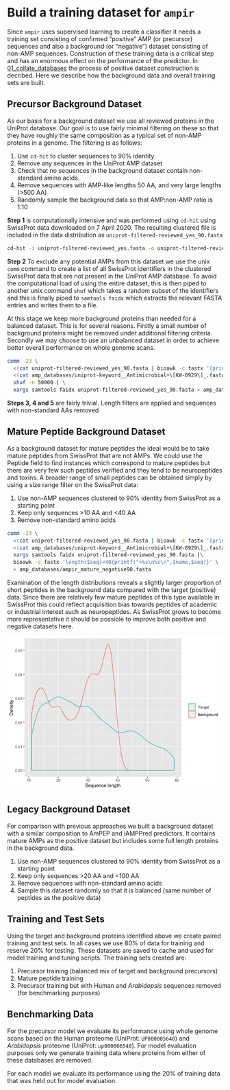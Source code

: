 Build a training dataset for `ampir`
================

Since `ampir` uses supervised learning to create a classifier it needs a
training set consisting of confirmed “positive” AMP (or precursor)
sequences and also a background (or “negative”) dataset consisting of
non-AMP sequences. Construction of these training data is a critical
step and has an enormous effect on the performance of the predictor. In
[01\_collate\_databases](01_collate_databases.md) the process of
positive dataset construction is decribed. Here we describe how the
background data and overall training sets are built.

## Precursor Background Dataset

As our basis for a background dataset we use all reviewed proteins in
the UniProt database. Our goal is to use fairly minimal filtering on
these so that they have roughly the same composition as a typical set of
non-AMP proteins in a genome. The filtering is as follows:

1.  Use `cd-hit` to cluster sequences to 90% identity
2.  Remove any sequences in the UniProt AMP dataset
3.  Check that no sequences in the background dataset contain
    non-standard amino acids.
4.  Remove sequences with AMP-like lengths 50 AA, and very large lengths
    (\>500 AA)
5.  Randomly sample the background data so that AMP:non-AMP ratio is
    1:10

**Step 1** is computationally intensive and was performed using `cd-hit`
using SwissProt data downloaded on 7 April 2020. The resulting clustered
file is included in the data distribution as
`uniprot-filtered-reviewed_yes_90.fasta`

``` bash
cd-hit -i uniprot-filtered-reviewed_yes.fasta -o uniprot-filtered-reviewed_yes_90.fasta -c 0.90 -g 1 -T 32 -M 300000
```

**Step 2** To exclude any potential AMPs from this dataset we use the
unix `comm` command to create a list of all SwissProt identifiers in the
clustered SwissProt data that are not present in the UniProt AMP
database. To avoid the computational load of using the entire dataset,
this is then piped to another unix command `shuf` which takes a random
subset of the identifiers and this is finally piped to `samtools faidx`
which extracts the relevant FASTA entries and writes them to a file.

At this stage we keep more background proteins than needed for a
balanced dataset. This is for several reasons. Firstly a small number of
background proteins might be removed under additional filtering
criteria. Secondly we may choose to use an unbalanced dataset in order
to achieve better overall performance on whole genome scans.

``` bash
comm -23 \
  <(cat uniprot-filtered-reviewed_yes_90.fasta | bioawk -c fastx '{print $name}' | sort) \
  <(cat amp_databases/uniprot-keyword__Antimicrobial+\[KW-0929\]_.fasta | bioawk -c fastx '{print $name}' | sort) | \
  shuf -n 50000 | \
  xargs samtools faidx uniprot-filtered-reviewed_yes_90.fasta > amp_databases/ampir_negative90.fasta
```

**Steps 3, 4 and 5** are fairly trivial. Length filters are applied and
sequences with non-standard AAs removed

## Mature Peptide Background Dataset

As a background dataset for mature peptides the ideal would be to take
mature peptides from SwissProt that are not AMPs. We could use the
Peptide field to find instances which correspond to mature peptides but
there are very few such peptides verified and they tend to be
neuropeptides and toxins. A broader range of small peptides can be
obtained simply by using a size range filter on the SwissProt data:

1.  Use non-AMP sequences clustered to 90% identity from SwissProt as a
    starting point
2.  Keep only sequences \>10 AA and \<40 AA
3.  Remove non-standard amino acids

<!-- end list -->

``` bash
comm -23 \
  <(cat uniprot-filtered-reviewed_yes_90.fasta | bioawk -c fastx '{print $name}' | sort) \
  <(cat amp_databases/uniprot-keyword__Antimicrobial+\[KW-0929\]_.fasta | bioawk -c fastx '{print $name}' | sort) | \
  xargs samtools faidx uniprot-filtered-reviewed_yes_90.fasta |\
  bioawk -c fastx 'length($seq)<40{printf(">%s\n%s\n",$name,$seq)}' \
  > amp_databases/ampir_mature_negative90.fasta
```

Examination of the length distributions reveals a slightly larger
proportion of short peptides in the background data compared with the
target (positive) data. Since there are relatively few mature peptides
of this type available in SwissProt this could reflect acquisition bias
towards peptides of academic or industrial interest such as
neuropeptides. As SwissProt grows to become more representative it
should be possible to improve both positive and negative datasets
here.

![](02_build_training_data_files/figure-gfm/unnamed-chunk-4-1.png)<!-- -->

## Legacy Background Dataset

For comparison with previous approaches we built a background dataset
with a similar composition to AmPEP and iAMPPred predictors. It contains
mature AMPs as the positive dataset but includes some full length
proteins in the background data.

1.  Use non-AMP sequences clustered to 90% identity from SwissProt as a
    starting point
2.  Keep only sequences \>20 AA and \<100 AA
3.  Remove sequences with non-standard amino acids
4.  Sample this dataset randomly so that it is balanced (same number of
    peptides as the positive data)

## Training and Test Sets

Using the target and background proteins identified above we create
paired training and test sets. In all cases we use 80% of data for
training and reserve 20% for testing. These datasets are saved to cache
and used for model training and tuning scripts. The training sets
created are:

1.  Precursor training (balanced mix of target and background
    precursors)
2.  Mature peptide training
3.  Precursor training but with Human and *Arabidopsis* sequences
    removed (for benchmarking purposes)

## Benchmarking Data

For the precursor model we evaluate its performance using whole genome
scans based on the Human proteome (UniProt: `UP000005640`) and
*Arabidopsis* proteome (UniProt: `up000006548`). For model evaluation
purposes only we generate training data where proteins from either of
these databases are removed.

For each model we evaluate its performance using the 20% of training
data that was held out for model evaluation.
